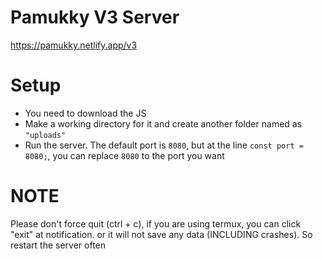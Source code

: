 # Pamukky V3 Server
https://pamukky.netlify.app/v3
# Setup
* You need to download the JS
* Make a working directory for it and create another folder named as `"uploads"`
* Run the server. 
The default port is `8080`, but at the line `const port = 8080;`, you can replace `8080` to the port you want
# NOTE
Please don't force quit (ctrl + c), if you are using termux, you can click "exit" at notification. or it will not save any data (INCLUDING crashes). So restart the server often
